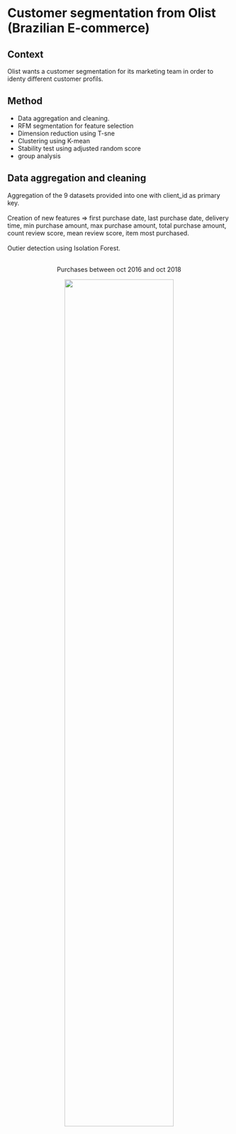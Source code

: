 # Customer segmentation from Olist (Brazilian E-commerce)

## Context

Olist wants a customer segmentation for its marketing team in order to identy different customer profils.

## Method

- Data aggregation and cleaning.
- RFM segmentation for feature selection 
- Dimension reduction using T-sne
- Clustering using K-mean
- Stability test using adjusted random score
- group analysis

## Data aggregation and cleaning

Aggregation of the 9 datasets provided into one with client_id as primary key. <br/><br/>
Creation of new features => first purchase date, last purchase date, delivery time, min purchase amount, max purchase amount, total purchase amount, count review score, mean review score, item most purchased. <br/><br/>
Outier detection using Isolation Forest.<br/><br/>

<p align=center>Purchases between oct 2016 and oct 2018</p>

<p align=center><img src="https://github.com/AlexandreLarget/data_scientist_projects/blob/master/4%20Segmentation%20clientele%20-%20unsupervised%20clustering/Images/repartition_des_donn%C3%A9es_dans_le_temps.png?raw=true"  width="70%" height="70%" align=center></p>



